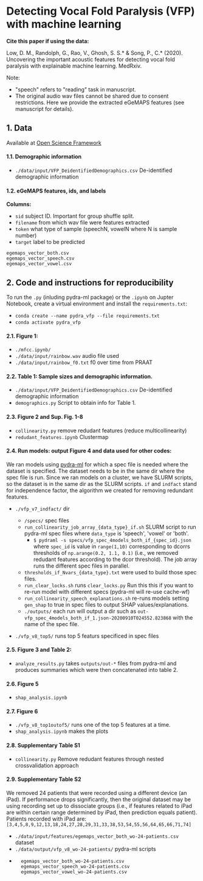 # Detecting Vocal Fold Paralysis (VFP) with machine learning

**Cite this paper if using the data:**

Low, D. M., Randolph, G., Rao, V., Ghosh, S. S.* & Song, P., C.* (2020). Uncovering the important acoustic features for detecting vocal fold paralysis with explainable machine learning. MedRxiv. 



Note: 
* "speech" refers to "reading" task in manuscript.
* The original audio wav files cannot be shared due to consent restrictions. Here we provide the extracted eGeMAPS features (see manuscript for details).

## 1. Data

Available at [Open Science Framework](https://osf.io/7q2ux/)

#### 1.1. Demographic information 
* `./data/input/VFP_DeidentifiedDemographics.csv` De-identified demographic information
 
#### 1.2. eGeMAPS features, ids, and labels 
**Columns:**
* `sid` subject ID. Important for group shuffle split.
* `filename` from which wav file were features extracted
* `token` what type of sample (speechN, vowelN where N is sample number)
* `target` label to be predicted

```
egemaps_vector_both.csv
egemaps_vector_speech.csv
egemaps_vector_vowel.csv
```




## 2. Code and instructions for reproducibility 
 
To run the `.py` (inluding pydra-ml package) or the `.ipynb` on Jupter Notebook, create a virtual environment and install the `requirements.txt`:
* `conda create --name pydra_vfp --file requirements.txt`
* `conda activate pydra_vfp`


#### 2.1. Figure 1:
* `./mfcc.ipynb/`
* `./data/input/rainbow.wav` audio file used
* `./data/input/rainbow_f0.txt` f0 over time from PRAAT 

#### 2.2. Table 1: Sample sizes and demographic information. 
* `./data/input/VFP_DeidentifiedDemographics.csv` De-identified demographic information
* `demographics.py` Script to obtain info for Table 1.

#### 2.3. Figure 2 and Sup. Fig. 1-8
* `collinearity.py` remove redudant features (reduce multicollinearity) 
* `redudant_features.ipynb` Clustermap

#### 2.4. Run models: output Figure 4 and data used for other codes:
We ran models using [pydra-ml](https://github.com/nipype/pydra-ml) for which a spec file is needed where the dataset is specified. The dataset needs to be in the same dir where the spec file is run. Since we ran models on a cluster, we have SLURM scripts, so  the dataset is in the same dir as the SLURM scripts.
`if` and `indfact` stand for independence factor, the algorithm we created for removing redundant features. 
* `./vfp_v7_indfact/` dir 
    * `/specs/` spec files
    * `run_collinearity_job_array_{data_type}_if.sh` SLURM script to run pydra-ml spec files where `data_type` is 'speech', 'vowel' or 'both'. 
        * ```$ pydraml -s specs/vfp_spec_4models_both_if_{spec_id}.json``` where `spec_id` is value in `range(1,10)` corresponding to dcorrs thresholds of `np.arange(0.2, 1.1, 0.1)` (i.e., we removed redudant features according to the dcor threshold). The job array runs the different spec files in parallel.
    * `thresholds_if_Nvars_{data_type}.txt` were used to build those spec files.
    * `run_clear_locks.sh` runs `clear_locks.py` Run this this if you want to re-run model with different specs (pydra-ml will re-use cache-wf)
    * `run_collinearity_speech_explanations.sh` re-runs models setting `gen_shap` to true in spec files to output SHAP values/explanations.
    * `./outputs/` each run will output a dir such as `out-vfp_spec_4models_both_if_1.json-20200910T024552.823868` with the name of the spec file. 
    
* `./vfp_v8_top5/` runs top 5 featurs specificed in spec files
   

#### 2.5. Figure 3 and Table 2:
* `analyze_results.py` takes `outputs/out-*` files from pydra-ml and produces summaries which were then concatenated into table 2. 

#### 2.6. Figure 5
* `shap_analysis.ipynb` 

#### 2.7. Figure 6
* `./vfp_v8_top1outof5/` runs one of the top 5 features at a time.
* `shap_analysis.ipynb` makes the plots

#### 2.8. Supplementary Table S1
* `collinearity.py` Remove redudant features through nested crossvalidation approach

#### 2.9. Supplementary Table S2
We removed 24 patients that were recorded using a different device (an iPad). If performance drops significantly, then the original dataset may be using recording set up to dissociate groups (i.e., if features related to iPad are within certain range determined by iPad, then prediction equals patient).
Patients recorded with iPad are: `[3,4,5,8,9,12,13,18,24,27,28,29,31,33,38,53,54,55,56,64,65,66,71,74]`  
* `./data/input/features/egemaps_vector_both_wo-24-patients.csv` dataset
* `./data/output/vfp_v8_wo-24-patients/` pydra-ml scripts
* ```
    egemaps_vector_both_wo-24-patients.csv
    egemaps_vector_speech_wo-24-patients.csv
    egemaps_vector_vowel_wo-24-patients.csv
    ```




